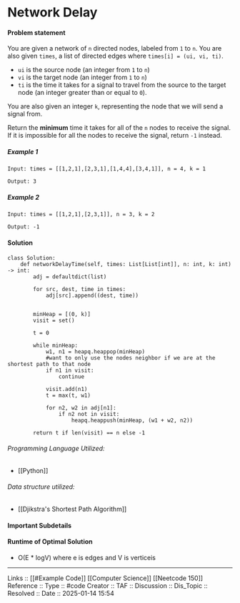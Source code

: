 # Network Delay

#### Problem statement

You are given a network of `n` directed nodes, labeled from `1` to `n`. You are also given `times`, a list of directed edges where `times[i] = (ui, vi, ti)`.

- `ui` is the source node (an integer from `1` to `n`)
- `vi` is the target node (an integer from `1` to `n`)
- `ti` is the time it takes for a signal to travel from the source to the target node (an integer greater than or equal to `0`).

You are also given an integer `k`, representing the node that we will send a signal from.

Return the **minimum** time it takes for all of the `n` nodes to receive the signal. If it is impossible for all the nodes to receive the signal, return `-1` instead.
##### Example 1
```
Input: times = [[1,2,1],[2,3,1],[1,4,4],[3,4,1]], n = 4, k = 1

Output: 3
```
##### Example 2
```
Input: times = [[1,2,1],[2,3,1]], n = 3, k = 2

Output: -1
```
#### Solution
```
class Solution:
    def networkDelayTime(self, times: List[List[int]], n: int, k: int) -> int:
        adj = defaultdict(list)

        for src, dest, time in times:
            adj[src].append((dest, time))
  

        minHeap = [(0, k)]
        visit = set()

        t = 0

        while minHeap:
            w1, n1 = heapq.heappop(minHeap)
            #want to only use the nodes neighbor if we are at the shortest path to that node
            if n1 in visit:
                continue

            visit.add(n1)
            t = max(t, w1)

            for n2, w2 in adj[n1]:
                if n2 not in visit:
                    heapq.heappush(minHeap, (w1 + w2, n2))

        return t if len(visit) == n else -1
```

###### Programming Language Utilized:

-  [[Python]]
###### Data structure utilized:

- [[Djikstra's Shortest Path Algorithm]]
#### Important Subdetails

#### Runtime of Optimal Solution

- O(E * logV) where e is edges and V is verticeis
---
Links :: [[#Example Code]] [[Computer Science]] [[Neetcode 150]]
Reference ::
Type :: #code
Creator ::
TAF ::
Discussion ::
Dis_Topic :: 
Resolved ::
Date :: 2025-01-14 15:54
